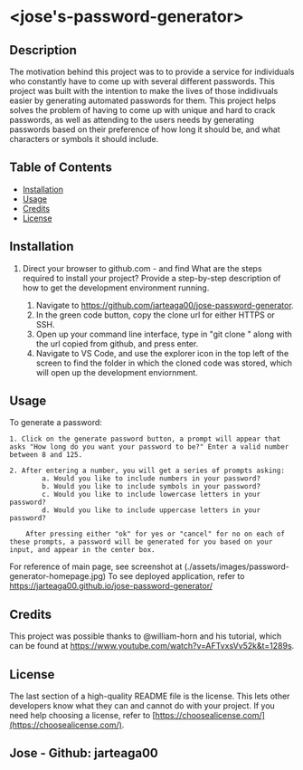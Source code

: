 # <jose's-password-generator>

## Description

The motivation behind this project was to to provide a service for individuals who constantly have to come up with several different passwords. This project was built with the intention to make the lives of those indidivuals easier by generating automated passwords for them. This project helps solves the problem of having to come up with unique and hard to crack passwords, as well as attending to the users needs by generating passwords based on their preference of how long it should be, and what characters or symbols it should include.

## Table of Contents

- [Installation](#installation)
- [Usage](#usage)
- [Credits](#credits)
- [License](#license)

## Installation

1. Direct your browser to github.com - and find What are the steps required to install your project? Provide a step-by-step description of how to get the development environment running.
    
    1. Navigate to https://github.com/jarteaga00/jose-password-generator. 
    2. In the green code button, copy the clone url for either HTTPS or SSH. 
    3. Open up your command line interface, type in "git clone " along with the url copied from github, and press enter. 
    4. Navigate to VS Code, and use the explorer icon in the top left of the screen to find the folder in which the cloned code was stored, which will open up the development enviornment. 

## Usage

To generate a password: 

    1. Click on the generate password button, a prompt will appear that asks "How long do you want your password to be?" Enter a valid number between 8 and 125.  

    2. After entering a number, you will get a series of prompts asking: 
            a. Would you like to include numbers in your password?
            b. Would you like to include symbols in your password? 
            c. Would you like to include lowercase letters in your password? 
            d. Would you like to include uppercase letters in your password? 
        
        After pressing either "ok" for yes or "cancel" for no on each of these prompts, a password will be generated for you based on your input, and appear in the center box.  

For reference of main page, see screenshot at (./assets/images/password-generator-homepage.jpg)
To see deployed application, refer to https://jarteaga00.github.io/jose-password-generator/


## Credits

This project was possible thanks to @william-horn and his tutorial, which can be found at https://www.youtube.com/watch?v=AFTvxsVv52k&t=1289s. 

## License

The last section of a high-quality README file is the license. This lets other developers know what they can and cannot do with your project. If you need help choosing a license, refer to [https://choosealicense.com/](https://choosealicense.com/).

Jose - Github: jarteaga00
---

